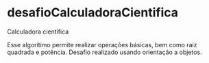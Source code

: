 # desafioCalculadoraCientifica
Calculadora científica

Esse algoritimo permite realizar operações básicas, bem como raiz quadrada e potência. Desafio realizado usando orientação a objetos.
